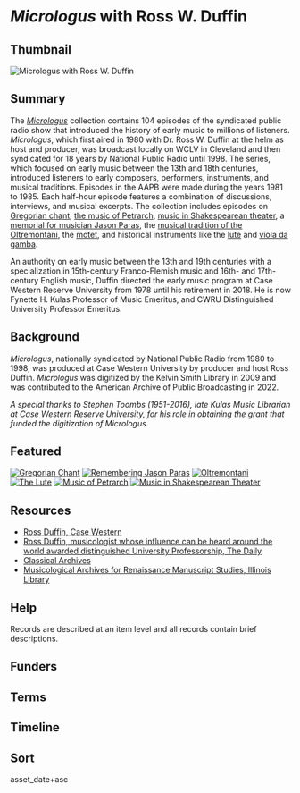 # <em>Micrologus</em> with Ross W. Duffin

## Thumbnail

![<em>Micrologus</em> with Ross W. Duffin](https://s3.amazonaws.com/americanarchive.org/special-collections/micrologus-mainimage.png "Micrologus Special Collection")

## Summary

The [*Micrologus*](https://americanarchive.org/catalog?f%5Baccess_types%5D%5B%5D=all&f%5Bseries_titles%5D%5B%5D=Micrologus&sort=asset_date+asc) collection contains 104 episodes of the syndicated public radio show that introduced the history of early music to millions of listeners. *Micrologus*, which first aired in 1980 with Dr. Ross W. Duffin at the helm as host and producer, was broadcast locally on WCLV in Cleveland and then syndicated for 18 years by National Public Radio until 1998. The series, which focused on early music between the 13th and 18th centuries, introduced listeners to early composers, performers, instruments, and musical traditions. Episodes in the AAPB were made during the years 1981 to 1985. Each half-hour episode features a combination of discussions, interviews, and musical excerpts. The collection includes episodes on [Gregorian chant](https://americanarchive.org/catalog/cpb-aacip-df6a4b44c11), [the music of Petrarch](https://americanarchive.org/catalog/cpb-aacip-8311db27557), [music in Shakespearean theater](https://americanarchive.org/catalog/cpb-aacip-daab96d04ec), a [memorial for musician Jason Paras](https://americanarchive.org/catalog/cpb-aacip-37911e0db5e), the [musical tradition of the Oltremontani](https://americanarchive.org/catalog/cpb-aacip-7e74d5ad24b), the [motet](https://americanarchive.org/catalog/cpb-aacip-c06bef65209), and historical instruments like the [lute](https://americanarchive.org/catalog/cpb-aacip-b3c0340802f) and [viola da gamba](https://americanarchive.org/catalog/cpb-aacip-3235bbb8c31).

An authority on early music between the 13th and 19th centuries with a specialization in 15th-century Franco-Flemish music and 16th- and 17th- century English music, Duffin directed the early music program at Case Western Reserve University from 1978 until his retirement in 2018. He is now Fynette H. Kulas Professor of Music Emeritus, and CWRU Distinguished University Professor Emeritus.

## Background

*Micrologus*, nationally syndicated by National Public Radio from 1980 to 1998, was produced at Case Western University by producer and host Ross Duffin. *Micrologus* was digitized by the Kelvin Smith Library in 2009 and was contributed to the American Archive of Public Broadcasting in 2022.

*A special thanks to Stephen Toombs (1951-2016), late Kulas Music Librarian at Case Western Reserve University, for his role in obtaining the grant that funded the digitization of *Micrologus.**

## Featured

[![Gregorian Chant](https://s3.amazonaws.com/americanarchive.org/special-collections/aapb_tile.png)](/catalog/cpb-aacip-df6a4b44c11)
[![Remembering Jason Paras](https://s3.amazonaws.com/americanarchive.org/special-collections/aapb_tile.png)](/catalog/cpb-aacip-37911e0db5e)
[![Oltremontani](https://s3.amazonaws.com/americanarchive.org/special-collections/aapb_tile.png)](/catalog/cpb-aacip-7e74d5ad24b)
[![The Lute](https://s3.amazonaws.com/americanarchive.org/special-collections/aapb_tile.png)](/catalog/cpb-aacip-b3c0340802f)
[![Music of Petrarch](https://s3.amazonaws.com/americanarchive.org/special-collections/aapb_tile.png)](/catalog/cpb-aacip-8311db27557)
[![Music in Shakespearean Theater](https://s3.amazonaws.com/americanarchive.org/special-collections/aapb_tile.png)](/catalog/cpb-aacip-daab96d04ec)

## Resources

- [Ross Duffin, Case Western](https://case.edu/artsci/music/general/people/ross-duffin)
- [Ross Duffin, musicologist whose influence can be heard around the world awarded distinguished University Professorship, The Daily](https://thedaily.case.edu/ross-duffin-musicologist-whose-influence-can-heard-around-world-awarded-distinguished-university-professorship/)
- [Classical Archives](https://www.classicalarchives.com/newca/#!/)
- [Musicological Archives for Renaissance Manuscript Studies, Illinois Library](https://www.library.illinois.edu/mpal/about/collections/specialcollections/collections_descriptions/musicological_archives/)


## Help

Records are described at an item level and all records contain brief descriptions.

## Funders

## Terms

## Timeline

## Sort

asset_date+asc
